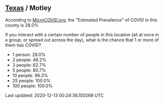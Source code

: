 
## [Texas](/united-states/texas) / Motley

According to [MicroCOVID.org](http://microcovid.org),
the "Estimated Prevalence" of COVID in this county is 28.0%

If you interact with a certain number of people in this location
(all at once in a group, or spread out across the day), what is the chance that
1 or more of them has COVID?

- 1 person: 28.0%
- 2 people: 48.2%
- 3 people: 62.7%
- 5 people: 80.7%
- 10 people: 96.3%
- 25 people: 100.0%
- 100 people: 100.0%

Last updated: 2020-12-13 00:24:36.150268 UTC
